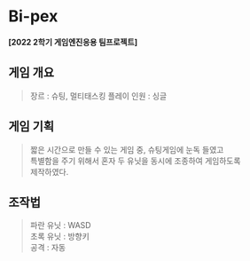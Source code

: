 # Bi-pex
**[2022 2학기 게임엔진응용 팀프로젝트]** 
## 게임 개요

  > 장르 : 슈팅, 멀티태스킹
  > 플레이 인원 : 싱글

## 게임 기획
  
  > 짧은 시간으로 만들 수 있는 게임 중, 슈팅게임에 눈독 들였고 <br>
  특별함을 주기 위해서 혼자 두 유닛을 동시에 조종하여 게임하도록 <br>
  제작하였다.

## 조작법
  
  > 파란 유닛 : WASD <br>
  > 초록 유닛 : 방향키 <br>
  > 공격 : 자동 
  
